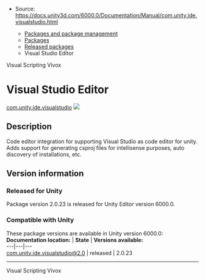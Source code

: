 * Source: https://docs.unity3d.com/6000.0/Documentation/Manual/com.unity.ide.visualstudio.html

  * [Packages and package management](https://docs.unity3d.com/6000.0/Documentation/Manual/PackagesList.html)
  * [Packages](https://docs.unity3d.com/6000.0/Documentation/Manual/Packages-all.html)
  * [Released packages](https://docs.unity3d.com/6000.0/Documentation/Manual/pack-safe.html)
  * Visual Studio Editor 


[](https://docs.unity3d.com/6000.0/Documentation/Manual/com.unity.visualscripting.html)
Visual Scripting 
[](https://docs.unity3d.com/6000.0/Documentation/Manual/com.unity.services.vivox.html)
Vivox 
# Visual Studio Editor
[com.unity.ide.visualstudio](https://docs.unity3d.com/Packages/com.unity.ide.visualstudio@2.0/manual/index.html) ![](https://docs.unity3d.com/6000.0/Documentation/uploads/Main/iconRel.png)
## Description
Code editor integration for supporting Visual Studio as code editor for unity. Adds support for generating csproj files for intellisense purposes, auto discovery of installations, etc. 
## Version information
### Released for Unity
Package version 2.0.23 is released for Unity Editor version 6000.0.
### Compatible with Unity
These package versions are available in Unity version 6000.0:
**Documentation location:** | **State** | **Versions available:**  
---|---|---  
[com.unity.ide.visualstudio@2.0](https://docs.unity3d.com/Packages/com.unity.ide.visualstudio@2.0/manual/index.html) | released | 2.0.23  
* * *
[](https://docs.unity3d.com/6000.0/Documentation/Manual/com.unity.visualscripting.html)
Visual Scripting 
[](https://docs.unity3d.com/6000.0/Documentation/Manual/com.unity.services.vivox.html)
Vivox 
